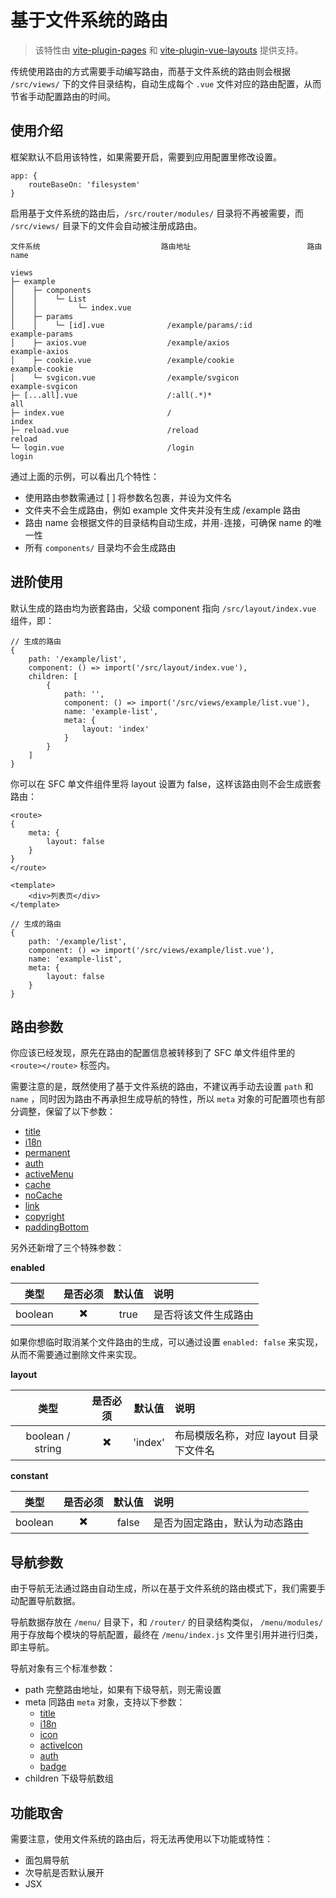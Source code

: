 # 基于文件系统的路由

> 该特性由 [vite-plugin-pages](https://github.com/hannoeru/vite-plugin-pages) 和 [vite-plugin-vue-layouts](https://github.com/JohnCampionJr/vite-plugin-vue-layouts) 提供支持。

传统使用路由的方式需要手动编写路由，而基于文件系统的路由则会根据 `/src/views/` 下的文件目录结构，自动生成每个 `.vue` 文件对应的路由配置，从而节省手动配置路由的时间。

## 使用介绍

框架默认不启用该特性，如果需要开启，需要到应用配置里修改设置。

```js:no-line-numbers
app: {
	routeBaseOn: 'filesystem'
}
```

启用基于文件系统的路由后，`/src/router/modules/` 目录将不再被需要，而 `/src/views/` 目录下的文件会自动被注册成路由。

```:no-line-numbers
文件系统                           路由地址                          路由 name

views
├─ example
│    ├─ components
│    │    └─ List
│    │         └─ index.vue
│    ├─ params
│    │    └─ [id].vue              /example/params/:id              example-params
│    ├─ axios.vue                  /example/axios                   example-axios
│    ├─ cookie.vue                 /example/cookie                  example-cookie
│    └─ svgicon.vue                /example/svgicon                 example-svgicon
├─ [...all].vue                    /:all(.*)*                       all
├─ index.vue                       /                                index
├─ reload.vue                      /reload                          reload
└─ login.vue                       /login                           login
```

通过上面的示例，可以看出几个特性：

- 使用路由参数需通过 [ ] 将参数名包裹，并设为文件名
- 文件夹不会生成路由，例如 example 文件夹并没有生成 /example 路由
- 路由 name 会根据文件的目录结构自动生成，并用`-`连接，可确保 name 的唯一性
- 所有 `components/` 目录均不会生成路由

## 进阶使用

默认生成的路由均为嵌套路由，父级 component 指向 `/src/layout/index.vue` 组件，即：

```js:no-line-numbers
// 生成的路由
{
    path: '/example/list',
    component: () => import('/src/layout/index.vue'),
    children: [
        {
            path: '',
            component: () => import('/src/views/example/list.vue'),
            name: 'example-list',
            meta: {
                layout: 'index'
            }
        }
    ]
}
```

你可以在 SFC 单文件组件里将 layout 设置为 false，这样该路由则不会生成嵌套路由：

```vue:no-line-numbers {1-7}
<route>
{
    meta: {
        layout: false
    }
}
</route>

<template>
    <div>列表页</div>
</template>
```

```js:no-line-numbers
// 生成的路由
{
    path: '/example/list',
    component: () => import('/src/views/example/list.vue'),
    name: 'example-list',
    meta: {
        layout: false
    }
}
```

## 路由参数

你应该已经发现，原先在路由的配置信息被转移到了 SFC 单文件组件里的 `<route></route>` 标签内。

需要注意的是，既然使用了基于文件系统的路由，不建议再手动去设置 `path` 和 `name` ，同时因为路由不再承担生成导航的特性，所以 `meta` 对象的可配置项也有部分调整，保留了以下参数：

- [title](router.md#title)
- [i18n](router.md#i18n) <Badge type="tip" text="专业版" vertical="top" />
- [permanent](router.md#permanent) <Badge type="tip" text="专业版" vertical="top" />
- [auth](router.md#auth)
- [activeMenu](router.md#activemenu)
- [cache](router.md#cache)
- [noCache](router.md#nocache) <Badge type="tip" text="专业版" vertical="top" />
- [link](router.md#link) <Badge type="tip" text="专业版" vertical="top" />
- [copyright](router.md#copyright) <Badge type="tip" text="专业版" vertical="top" />
- [paddingBottom](router.md#paddingbottom) <Badge type="tip" text="专业版" vertical="top" />

另外还新增了三个特殊参数：

**enabled**

|  类型   | 是否必须 | 默认值 | 说明                 |
| :-----: | :------: | :----: | :------------------- |
| boolean |    ✖️     |  true  | 是否将该文件生成路由 |

如果你想临时取消某个文件路由的生成，可以通过设置 `enabled: false` 来实现，从而不需要通过删除文件来实现。

**layout**

|       类型       | 是否必须 | 默认值  | 说明                                   |
| :--------------: | :------: | :-----: | :------------------------------------- |
| boolean / string |    ✖️     | 'index' | 布局模版名称，对应 layout 目录下文件名 |

**constant**

|  类型   | 是否必须 | 默认值 | 说明                           |
| :-----: | :------: | :----: | :----------------------------- |
| boolean |    ✖️     | false  | 是否为固定路由，默认为动态路由 |

## 导航参数

由于导航无法通过路由自动生成，所以在基于文件系统的路由模式下，我们需要手动配置导航数据。

导航数据存放在 `/menu/` 目录下，和 `/router/` 的目录结构类似， `/menu/modules/` 用于存放每个模块的导航配置，最终在 `/menu/index.js` 文件里引用并进行归类，即主导航。

导航对象有三个标准参数：

- path 完整路由地址，如果有下级导航，则无需设置
- meta 同路由 `meta` 对象，支持以下参数：
  - [title](router.md#title)
  - [i18n](router.md#i18n)
  - [icon](router.md#icon)
  - [activeIcon](router.md#activeicon) <Badge type="tip" text="专业版" vertical="top" />
  - [auth](router.md#auth)
  - [badge](router.md#badge) <Badge type="tip" text="专业版" vertical="top" />
- children 下级导航数组

## 功能取舍

需要注意，使用文件系统的路由后，将无法再使用以下功能或特性：

- 面包屑导航
- 次导航是否默认展开
- JSX
